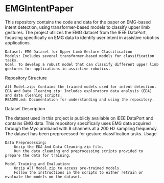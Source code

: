 # EMGIntentPaper

This repository contains the code and data for the paper on EMG-based intent detection, using transformer-based models to classify upper limb gestures. The project utilizes the EMG dataset from the IEEE DataPort, focusing specifically on EMG data to identify user intent in assistive robotics applications.

    Dataset: EMG Dataset for Upper Limb Gesture Classification
    Models: Includes several transformer-based models for classification tasks.
    Goal: To develop a robust model that can classify different upper limb gestures for applications in assistive robotics.

Repository Structure

    All Model.zip: Contains the trained models used for intent detection.
    EDA And Data Cleaning.zip: Includes exploratory data analysis (EDA) and data cleaning scripts.
    README.md: Documentation for understanding and using the repository.

Dataset Description

The dataset used in this project is publicly available on IEEE DataPort and contains EMG data. This repository specifically uses EMG data acquired through the Myo armband with 8 channels at a 200 Hz sampling frequency. The dataset has been preprocessed for gesture classification tasks.
Usage

    Data Preprocessing:
        Unzip the EDA And Data Cleaning.zip file.
        Run the data cleaning and preprocessing scripts provided to prepare the data for training.

    Model Training and Evaluation:
        Unzip All Model.zip to access pre-trained models.
        Follow the instructions in the scripts to either retrain or evaluate the models on the dataset.
